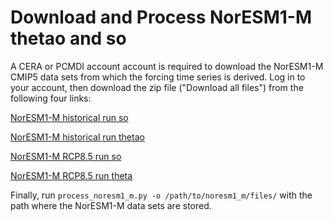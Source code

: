 Download and Process NorESM1-M thetao and so
============================================

A CERA or PCMDI account account is required to download the NorESM1-M CMIP5
data sets from which the forcing time series is derived.  Log in to your
account, then download the zip file ("Download all files") from the following
four links:

[NorESM1-M historical run so](https://cera-www.dkrz.de/WDCC/ui/cerasearch/downloadForm?acronym=NCCNMhiMOOso111v110901)

[NorESM1-M historical run thetao](https://cera-www.dkrz.de/WDCC/ui/cerasearch/downloadForm?acronym=NCCNMhiMOOthetao111v110901)

[NorESM1-M RCP8.5 run so](https://cera-www.dkrz.de/WDCC/ui/cerasearch/downloadForm?acronym=NCCNMr8MOOso111v110901)

[NorESM1-M RCP8.5 run theta](https://cera-www.dkrz.de/WDCC/ui/cerasearch/downloadForm?acronym=NCCNMr8MOOthetao111v110901)

Finally, run `process_noresm1_m.py -o /path/to/noresm1_m/files/` with the path
where the NorESM1-M data sets are stored.


